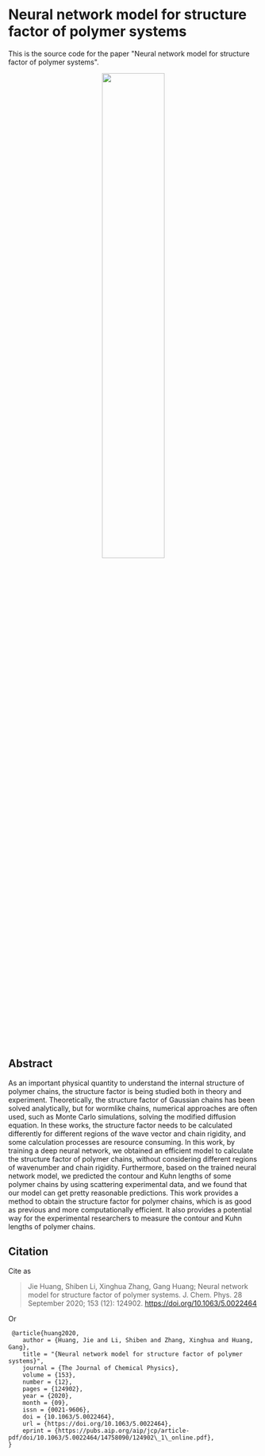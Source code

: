 # Neural network model for structure factor of polymer systems
This is the source code for the paper "Neural network model for structure factor of polymer systems". 
<p align='center'>
<img src='https://cdn.jsdelivr.net/gh/HuangJiaLian/DataBase0@master/uPic/2024-10-22-00-41-mT29vs.png' width='50%'>
</p>

## Abstract
As an important physical quantity to understand the internal structure of polymer chains, the structure factor is being studied both in theory and experiment. Theoretically, the structure factor of Gaussian chains has been solved analytically, but for wormlike chains, numerical approaches are often used, such as Monte Carlo simulations, solving the modified diffusion equation. In these works, the structure factor needs to be calculated differently for different regions of the wave vector and chain rigidity, and some calculation processes are resource consuming. In this work, by training a deep neural network, we obtained an efficient model to calculate the structure factor of polymer chains, without considering different regions of wavenumber and chain rigidity. Furthermore, based on the trained neural network model, we predicted the contour and Kuhn lengths of some polymer chains by using scattering experimental data, and we found that our model can get pretty reasonable predictions. This work provides a method to obtain the structure factor for polymer chains, which is as good as previous and more computationally efficient. It also provides a potential way for the experimental researchers to measure the contour and Kuhn lengths of polymer chains.

## Citation
Cite as 

> Jie Huang, Shiben Li, Xinghua Zhang, Gang Huang; Neural network model for structure factor of polymer systems. J. Chem. Phys. 28 September 2020; 153 (12): 124902. https://doi.org/10.1063/5.0022464

Or
```
 @article{huang2020,
    author = {Huang, Jie and Li, Shiben and Zhang, Xinghua and Huang, Gang},
    title = "{Neural network model for structure factor of polymer systems}",
    journal = {The Journal of Chemical Physics},
    volume = {153},
    number = {12},
    pages = {124902},
    year = {2020},
    month = {09},
    issn = {0021-9606},
    doi = {10.1063/5.0022464},
    url = {https://doi.org/10.1063/5.0022464},
    eprint = {https://pubs.aip.org/aip/jcp/article-pdf/doi/10.1063/5.0022464/14758090/124902\_1\_online.pdf},
}
```
